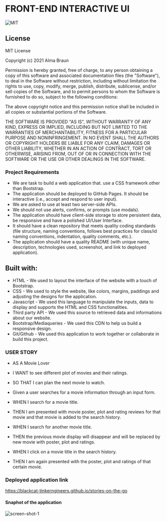 # FRONT-END INTERACTIVE UI

![MIT](https://img.shields.io/github/license/Alma-Dev914/Group-5-Creation)

## License
MIT License

Copyright (c) 2021 Alma Braun

Permission is hereby granted, free of charge, to any person obtaining a copy
of this software and associated documentation files (the "Software"), to deal
in the Software without restriction, including without limitation the rights
to use, copy, modify, merge, publish, distribute, sublicense, and/or sell
copies of the Software, and to permit persons to whom the Software is
furnished to do so, subject to the following conditions:

The above copyright notice and this permission notice shall be included in all
copies or substantial portions of the Software.

THE SOFTWARE IS PROVIDED "AS IS", WITHOUT WARRANTY OF ANY KIND, EXPRESS OR
IMPLIED, INCLUDING BUT NOT LIMITED TO THE WARRANTIES OF MERCHANTABILITY,
FITNESS FOR A PARTICULAR PURPOSE AND NONINFRINGEMENT. IN NO EVENT SHALL THE
AUTHORS OR COPYRIGHT HOLDERS BE LIABLE FOR ANY CLAIM, DAMAGES OR OTHER
LIABILITY, WHETHER IN AN ACTION OF CONTRACT, TORT OR OTHERWISE, ARISING FROM,
OUT OF OR IN CONNECTION WITH THE SOFTWARE OR THE USE OR OTHER DEALINGS IN THE
SOFTWARE.


### Project Requirements

- We are task to build a web application that.
  use a CSS framework other than Bootstrap.
- The application should be deployed to GitHub Pages. It should be interactive (i.e., accept and respond to user input).
- We are asked to use at least two server-side APIs.
- We should not use alerts, confirms, or prompts (use modals).
- The application should have client-side storage to store persistent data, be responsive and have a polished UI/User Interface.
- It should have a clean repository that meets quality coding standards (file structure, naming conventions, follows best practices for class/id naming conventions, indentation, quality comments, etc.).
- The application should have a quality README (with unique name, description, technologies used, screenshot, and link to deployed application).

## Built with:

- HTML - We used to layout the interface of the website with a touch of Bootstrap.
- CSS - We used to style the website, like colors, margins, paddings and adjusting the designs for the application.
- Javascript - We used this language to manipulate the inputs, data to display and supports the HTML and CSS functionalities.
- Third party API - We used this source to retrieved data and informations about our website.
- Bootstrap/Mediaqueries - We used this CDN to help us build a responsive design.
- Git/Github - We used this application to work together or collaborate in build this project.

### USER STORY


- AS A Movie Lover
- I WANT to see different plot of movies and their ratings.
- SO THAT I can plan the next movie to watch.

- Given a user searches for a movie information through an input form.
- WHEN I search for a movie title.
- THEN I am presented with movie poster, plot and rating reviews for that movie and that movie is added to the search history.
- WHEN I search for another movie title.
- THEN the previous movie display will disappear and will be replaced by new movie with poster, plot and ratings.
- WHEN I click on a movie title in the search history.
- THEN I am again presented with the poster, plot and ratings of that certain movie.

### Deployed application link
https://blackcat-tinkerngineers.github.io/stories-on-the-go


#### Snaphot of the application
![screen-shot-1](https://user-images.githubusercontent.com/88634637/148708466-3f6a0095-33ec-49d5-88fc-656130a6f689.png)

